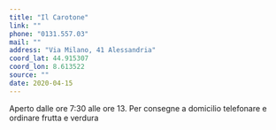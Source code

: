 ```yaml
---
title: "Il Carotone"
link: ""
phone: "0131.557.03"
mail: ""
address: "Via Milano, 41 Alessandria"
coord_lat: 44.915307
coord_lon: 8.613522
source: ""
date: 2020-04-15
---
```


Aperto dalle ore 7:30 alle ore 13.
Per consegne a domicilio telefonare e ordinare frutta e verdura	

